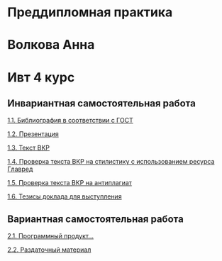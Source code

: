 # Преддипломная практика
# Волкова Анна 
# Ивт 4 курс 

## Инвариантная самостоятельная работа
[1.1. Библиография в соответствии с ГОСТ]()

[1.2. Презентация]()

[1.3. Текст ВКР]()

[1.4. Проверка текста ВКР на стилистику с использованием ресурса Главред]()

[1.5. Проверка текста ВКР на антиплагиат]()

[1.6. Тезисы доклада для выступления](https://github.com/annavolkova1/practice-3/blob/master/%D0%98%D0%A1%D0%A0/1.6.pdf)



## Вариантная самостоятельная работа
[2.1. Программный продукт...](https://infogram.com/med-statistic-1h7j4djvy0r94nr)

[2.2. Раздаточный материал]()
